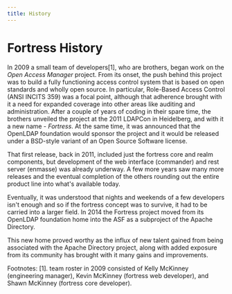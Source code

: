 ```yaml
---
title: History
---
```


# Fortress History

In 2009 a small team of developers[1], who are brothers, began work on the *Open Access Manager* project.  From its onset, the push behind this project was to build a fully functioning access control system that is based on  open standards and wholly open source.  In particular, Role-Based Access Control (ANSI INCITS 359) was a focal point, although that adherence brought with it a need for expanded coverage into other areas like auditing and administration.  After a couple of years of coding in their spare time, the brothers unveiled the project at the 2011 LDAPCon in Heidelberg, and with it a new name - *Fortress*.  At the same time, it was announced that the OpenLDAP foundation would sponsor the project and it would be released under a BSD-style variant of an Open Source Software license.

That first release, back in 2011, included just the fortress core and realm components, but development of the web interface (commander) and rest server (enmasse) was already underway.  A few more years saw many more releases and the eventual completion of the others rounding out the entire product line into what's available today.

Eventually, it was understood that nights and weekends of a few developers isn't enough and so if the fortress concept was to survive, it had to be carried into a larger field.  In 2014 the Fortress project moved from its OpenLDAP foundation home into the ASF as a subproject of the Apache Directory.

This new home proved worthy as the influx of new talent gained from being associated with the Apache Directory project, along with added exposure from its community has brought with it many gains and improvements.  

Footnotes:
[1]. team roster in 2009 consisted of Kelly McKinney (engineering manager), Kevin McKinney (fortress web developer), and Shawn McKinney (fortress core developer).
